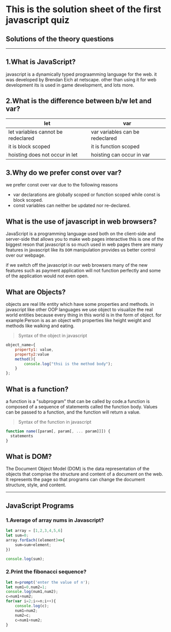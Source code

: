 # This is the solution sheet of the first javascript quiz

## Solutions of the theory questions

---

## 1.What is JavaScript?

javascript is a dynamically typed prograamming language for the web. it was developed by Brendan Eich at netscape.
other than using it for web development its is used in game development, and lots more.

## 2.What is the difference between b/w let and var?

| let                                | var                             |
| ---------------------------------- | ------------------------------- |
| let variables cannot be redeclared | var variables can be redeclared |
| it is block scoped                 | it is function scoped           |
| hoisting does not occur in let     | hoisting can occur in var       |

## 3.Why do we prefer const over var?

we prefer const over var due to the following reasons

- var declarations are globally scoped or function scoped while const is block scoped.
- const variables can neither be updated nor re-declared.

## What is the use of javascript in web browsers?

JavaScript is a programming language used both on the client-side and server-side that allows you to make web pages interactive this is one of the biggest reson that javascript is so much used in web pages there are many features in javascript like its `DOM` manipulation provides us better control over our webpage.

if we switch off the javascript in our web browsers many of the new features such as payment application will not function perfectly and some of the application would not even open.

## What are Objects?

objects are real life entity which have some properties and methods.
in javascript like other OOP languages we use object to visualize the real world entities because every thing in this world is in the form of object. for example:Person is as an object with properties like height weight and methods like walking and eating.

> Syntax of the object in javascript

```JavaScript
object_name={
    property1: value,
    property2:value
    method(){
        console.log("thsi is the method body");
    }
};
```

## What is a function?

a function is a "subprogram" that can be called by code.a function is composed of a sequence of statements called the function body. Values can be passed to a function, and the function will return a value.

> Syntax of the function in javascript

```JavaScript
function name([param[, param[, ... param]]]) {
  statements
}
```

## What is DOM?

The Document Object Model (DOM) is the data representation of the objects that comprise the structure and content of a document on the web.
It represents the page so that programs can change the document structure, style, and content.

---

## JavaScript Programs

### 1.Average of array nums in Javascript?

```JavaScript
let array = [1,2,3,4,5,6]
let sum=0;
array.forEach((element)=>{
    sum=sum+element;
})

console.log(sum);
```

### 2.Print the fibonacci sequence?

```JavaScript
let n=prompt('enter the value of n');
let num1=0,num2=1;
console.log(num1,num2);
c=num1+num2;
for(var i=2;i<=n;i++){
    console.log(c);
    num1=num2;
    num2=c;
    c=num1+num2;
}
```
